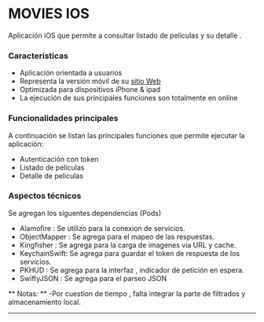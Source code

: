 # MOVIES IOS 

Aplicación iOS que permite a consultar listado de peliculas y su detalle .

### Características

  - Aplicación orientada a usuarios  
  - Representa la versión móvil de su [sitio Web](https://www.themoviedb.org/)
  - Optimizada para dispositivos iPhone &  ipad
  - La ejecución de sus principales funciones son totalmente en online
  
### Funcionalidades principales

A continuación se listan las principales funciones que permite ejecutar la aplicación:

  - Autenticación con token
  - Listado de peliculas  
  - Detalle de peliculas  
   


### Aspectos técnicos


Se agregan los siguentes dependencias (Pods)
  - Alamofire    : Se utilizo para la conexion de servicios.
  - ObjectMapper : Se agrega para el mapeo de las respuestas.
  - Kingfisher   : Se agrega para la carga de imagenes via URL y cache.
  - KeychainSwift: Se agrega para guardar el token de respuesta de los servicios.
  - PKHUD        : Se agrega para la interfaz , indicador de petición en espera.
  - SwiftyJSON   : Se agrega para el parseo JSON 

** Notas: **
-Por cuestion de tiempo , falta integrar la parte de filtrados y almacenamiento local. 

** **